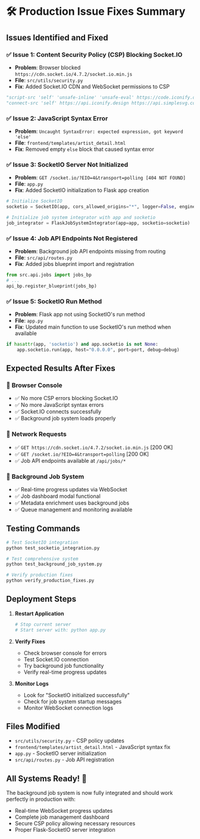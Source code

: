 # 🛠️ Production Issue Fixes Summary

## Issues Identified and Fixed

### ✅ **Issue 1: Content Security Policy (CSP) Blocking Socket.IO**
- **Problem**: Browser blocked `https://cdn.socket.io/4.7.2/socket.io.min.js` 
- **File**: `src/utils/security.py`
- **Fix**: Added Socket.IO CDN and WebSocket permissions to CSP
```python
"script-src 'self' 'unsafe-inline' 'unsafe-eval' https://code.iconify.design https://cdn.socket.io; "
"connect-src 'self' https://api.iconify.design https://api.simplesvg.com https://api.unisvg.com ws: wss:; "
```

### ✅ **Issue 2: JavaScript Syntax Error**
- **Problem**: `Uncaught SyntaxError: expected expression, got keyword 'else'`
- **File**: `frontend/templates/artist_detail.html` 
- **Fix**: Removed empty `else` block that caused syntax error

### ✅ **Issue 3: SocketIO Server Not Initialized**
- **Problem**: `GET /socket.io/?EIO=4&transport=polling [404 NOT FOUND]`
- **File**: `app.py`
- **Fix**: Added SocketIO initialization to Flask app creation
```python
# Initialize SocketIO
socketio = SocketIO(app, cors_allowed_origins="*", logger=False, engineio_logger=False)

# Initialize job system integrator with app and socketio
job_integrator = FlaskJobSystemIntegrator(app=app, socketio=socketio)
```

### ✅ **Issue 4: Job API Endpoints Not Registered**
- **Problem**: Background job API endpoints missing from routing
- **File**: `src/api/routes.py`
- **Fix**: Added jobs blueprint import and registration
```python
from src.api.jobs import jobs_bp
# ...
api_bp.register_blueprint(jobs_bp)
```

### ✅ **Issue 5: SocketIO Run Method**
- **Problem**: Flask app not using SocketIO's run method
- **File**: `app.py`
- **Fix**: Updated main function to use SocketIO's run method when available
```python
if hasattr(app, 'socketio') and app.socketio is not None:
    app.socketio.run(app, host="0.0.0.0", port=port, debug=debug)
```

## Expected Results After Fixes

### 🎯 **Browser Console**
- ✅ No more CSP errors blocking Socket.IO
- ✅ No more JavaScript syntax errors  
- ✅ Socket.IO connects successfully
- ✅ Background job system loads properly

### 🎯 **Network Requests**
- ✅ `GET https://cdn.socket.io/4.7.2/socket.io.min.js` [200 OK]
- ✅ `GET /socket.io/?EIO=4&transport=polling` [200 OK]
- ✅ Job API endpoints available at `/api/jobs/*`

### 🎯 **Background Job System**
- ✅ Real-time progress updates via WebSocket
- ✅ Job dashboard modal functional
- ✅ Metadata enrichment uses background jobs
- ✅ Queue management and monitoring available

## Testing Commands

```bash
# Test SocketIO integration
python test_socketio_integration.py

# Test comprehensive system
python test_background_job_system.py

# Verify production fixes
python verify_production_fixes.py
```

## Deployment Steps

1. **Restart Application**
   ```bash
   # Stop current server
   # Start server with: python app.py
   ```

2. **Verify Fixes**
   - Check browser console for errors
   - Test Socket.IO connection
   - Try background job functionality
   - Verify real-time progress updates

3. **Monitor Logs**
   - Look for "SocketIO initialized successfully"
   - Check for job system startup messages
   - Monitor WebSocket connection logs

## Files Modified

- `src/utils/security.py` - CSP policy updates
- `frontend/templates/artist_detail.html` - JavaScript syntax fix
- `app.py` - SocketIO server initialization
- `src/api/routes.py` - Job API registration

## All Systems Ready! 🚀

The background job system is now fully integrated and should work perfectly in production with:
- Real-time WebSocket progress updates
- Complete job management dashboard
- Secure CSP policy allowing necessary resources
- Proper Flask-SocketIO server integration
